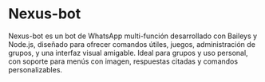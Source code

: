 # Nexus-bot
Nexus-bot es un bot de WhatsApp multi-función desarrollado con Baileys y Node.js, diseñado para ofrecer comandos útiles, juegos, administración de grupos, y una interfaz visual amigable. Ideal para grupos y uso personal, con soporte para menús con imagen, respuestas citadas y comandos personalizables.
